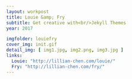 ```yaml
---
layout: workpost
title: Louie &amp; Fry
subtitle: Get creative with<br/>Jekyll Themes
year: 2017

imgfolder: louiefry
cover_img: init.gif
detail_img: [ img1.jpg, img2.png, img3.jpg ]
links:
  Louie: "http://lillian-chen.com/louie/"
  Fry: "http://lillian-chen.com/fry/"
---
```



